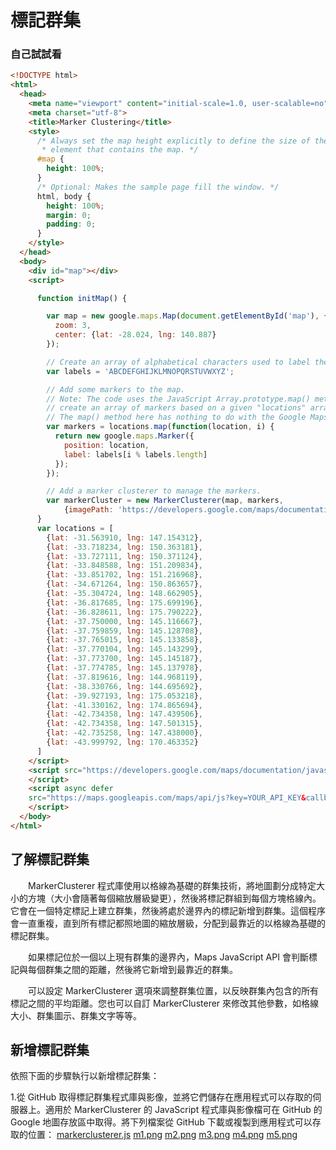 # 標記群集

### 自己試試看
```html
<!DOCTYPE html>
<html>
  <head>
    <meta name="viewport" content="initial-scale=1.0, user-scalable=no">
    <meta charset="utf-8">
    <title>Marker Clustering</title>
    <style>
      /* Always set the map height explicitly to define the size of the div
       * element that contains the map. */
      #map {
        height: 100%;
      }
      /* Optional: Makes the sample page fill the window. */
      html, body {
        height: 100%;
        margin: 0;
        padding: 0;
      }
    </style>
  </head>
  <body>
    <div id="map"></div>
    <script>

      function initMap() {

        var map = new google.maps.Map(document.getElementById('map'), {
          zoom: 3,
          center: {lat: -28.024, lng: 140.887}
        });

        // Create an array of alphabetical characters used to label the markers.
        var labels = 'ABCDEFGHIJKLMNOPQRSTUVWXYZ';

        // Add some markers to the map.
        // Note: The code uses the JavaScript Array.prototype.map() method to
        // create an array of markers based on a given "locations" array.
        // The map() method here has nothing to do with the Google Maps API.
        var markers = locations.map(function(location, i) {
          return new google.maps.Marker({
            position: location,
            label: labels[i % labels.length]
          });
        });

        // Add a marker clusterer to manage the markers.
        var markerCluster = new MarkerClusterer(map, markers,
            {imagePath: 'https://developers.google.com/maps/documentation/javascript/examples/markerclusterer/m'});
      }
      var locations = [
        {lat: -31.563910, lng: 147.154312},
        {lat: -33.718234, lng: 150.363181},
        {lat: -33.727111, lng: 150.371124},
        {lat: -33.848588, lng: 151.209834},
        {lat: -33.851702, lng: 151.216968},
        {lat: -34.671264, lng: 150.863657},
        {lat: -35.304724, lng: 148.662905},
        {lat: -36.817685, lng: 175.699196},
        {lat: -36.828611, lng: 175.790222},
        {lat: -37.750000, lng: 145.116667},
        {lat: -37.759859, lng: 145.128708},
        {lat: -37.765015, lng: 145.133858},
        {lat: -37.770104, lng: 145.143299},
        {lat: -37.773700, lng: 145.145187},
        {lat: -37.774785, lng: 145.137978},
        {lat: -37.819616, lng: 144.968119},
        {lat: -38.330766, lng: 144.695692},
        {lat: -39.927193, lng: 175.053218},
        {lat: -41.330162, lng: 174.865694},
        {lat: -42.734358, lng: 147.439506},
        {lat: -42.734358, lng: 147.501315},
        {lat: -42.735258, lng: 147.438000},
        {lat: -43.999792, lng: 170.463352}
      ]
    </script>
    <script src="https://developers.google.com/maps/documentation/javascript/examples/markerclusterer/markerclusterer.js">
    </script>
    <script async defer
    src="https://maps.googleapis.com/maps/api/js?key=YOUR_API_KEY&callback=initMap">
    </script>
  </body>
</html>
```
## 了解標記群集

&emsp;&emsp;MarkerClusterer 程式庫使用以格線為基礎的群集技術，將地圖劃分成特定大小的方塊（大小會隨著每個縮放層級變更），然後將標記群組到每個方塊格線內。它會在一個特定標記上建立群集，然後將處於邊界內的標記新增到群集。這個程序會一直重複，直到所有標記都照地圖的縮放層級，分配到最靠近的以格線為基礎的標記群集。

&emsp;&emsp;如果標記位於一個以上現有群集的邊界內，Maps JavaScript API 會判斷標記與每個群集之間的距離，然後將它新增到最靠近的群集。

&emsp;&emsp;可以設定 MarkerClusterer 選項來調整群集位置，以反映群集內包含的所有標記之間的平均距離。您也可以自訂 MarkerClusterer 來修改其他參數，如格線大小、群集圖示、群集文字等等。

## 新增標記群集

依照下面的步驟執行以新增標記群集：

1.從 GitHub 取得標記群集程式庫與影像，並將它們儲存在應用程式可以存取的伺服器上。適用於 MarkerClusterer 的 JavaScript 程式庫與影像檔可在 GitHub 的 Google 地圖存放區中取得。將下列檔案從 GitHub 下載或複製到應用程式可以存取的位置：
  [markerclusterer.js](https://github.com/googlemaps/js-marker-clusterer/blob/gh-pages/src/markerclusterer.js)
  [m1.png](https://github.com/googlemaps/js-marker-clusterer/blob/gh-pages/images/m1.png)
  [m2.png](https://github.com/googlemaps/js-marker-clusterer/blob/gh-pages/images/m2.png)
  [m3.png](https://github.com/googlemaps/js-marker-clusterer/blob/gh-pages/images/m3.png)
  [m4.png](https://github.com/googlemaps/js-marker-clusterer/blob/gh-pages/images/m4.png)
  [m5.png](https://github.com/googlemaps/js-marker-clusterer/blob/gh-pages/images/m5.png)
&emsp;&emsp;

```html

```


```css

```

```javascript

```